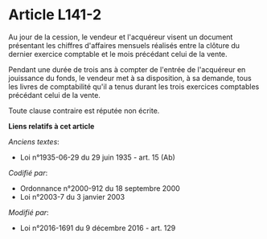 # Article L141-2

Au jour de la cession, le vendeur et l'acquéreur visent un document  présentant les chiffres d'affaires mensuels réalisés
entre la clôture du  dernier exercice comptable et le mois précédant celui de la vente. 

Pendant une durée de trois ans à compter de l'entrée de l'acquéreur en  jouissance du fonds, le vendeur met à sa disposition,
à sa demande, tous  les livres de comptabilité qu'il a tenus durant les trois exercices  comptables précédant celui de la
vente. 

Toute clause contraire est réputée non écrite.

**Liens relatifs à cet article**

_Anciens textes_:

  - Loi n°1935-06-29 du 29 juin 1935 - art. 15 (Ab)

_Codifié par_:

  - Ordonnance n°2000-912 du 18 septembre 2000
  - Loi n°2003-7 du 3 janvier 2003

_Modifié par_:

  - Loi n°2016-1691 du 9 décembre 2016 - art. 129
